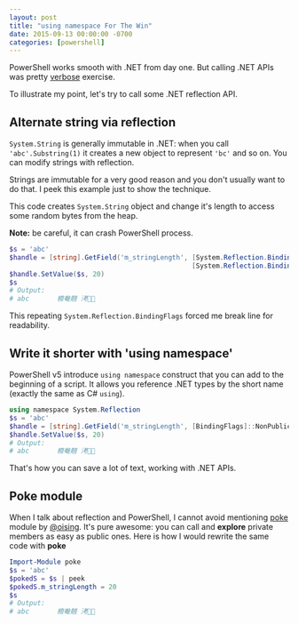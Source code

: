 ```yaml
---
layout: post
title: "using namespace For The Win"
date: 2015-09-13 00:00:00 -0700
categories: [powershell]
---
```


PowerShell works smooth with .NET from day one. 
But calling .NET APIs was pretty [verbose](http://serverfault.com/questions/74744/using-namespaces-in-powershell) exercise.

To illustrate my point, let's try to call some .NET reflection API.

## Alternate string via reflection

`System.String` is generally immutable in .NET:
when you call `'abc'.Substring(1)` it creates a new object to represent `'bc'` and so on.
You can modify strings with reflection.

Strings are immutable for a very good reason and you don't usually want to do that.
I peek this example just to show the technique.

This code creates `System.String` object and change it's length to access some random bytes from the heap.

**Note:** be careful, it can crash PowerShell process.

~~~powershell
$s = 'abc'
$handle = [string].GetField('m_stringLength', [System.Reflection.BindingFlags]::NonPublic -bor ` 
                                              [System.Reflection.BindingFlags]::Instance)
$handle.SetValue($s, 20)
$s
# Output:
# abc       櫠奙翹 洘 
~~~

This repeating `System.Reflection.BindingFlags` forced me break line for readability.

## Write it shorter with 'using namespace'

PowerShell v5 introduce `using namespace` construct that you can add to the beginning of a script.
It allows you reference .NET types by the short name (exactly the same as C# `using`).

~~~powershell
using namespace System.Reflection
$s = 'abc'
$handle = [string].GetField('m_stringLength', [BindingFlags]::NonPublic -bor [BindingFlags]::Instance)
$handle.SetValue($s, 20)
# Output:
# abc       櫠奙翹 洘 
~~~

That's how you can save a lot of text, working with .NET APIs.

## Poke module

When I talk about reflection and PowerShell, I cannot avoid mentioning [poke](https://github.com/oising/poke) module by [@oising](https://github.com/oising).
It's pure awesome: you can call and **explore** private members as easy as public ones.
Here is how I would rewrite the same code with **poke**

~~~powershell
Import-Module poke
$s = 'abc'
$pokedS = $s | peek
$pokedS.m_stringLength = 20
$s
# Output:
# abc       櫠奙翹 洘 
~~~


